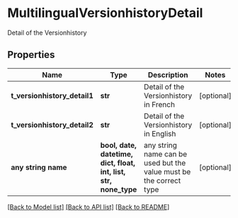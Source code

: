 # MultilingualVersionhistoryDetail

Detail of the Versionhistory

## Properties
Name | Type | Description | Notes
------------ | ------------- | ------------- | -------------
**t_versionhistory_detail1** | **str** | Detail of the Versionhistory in French | [optional] 
**t_versionhistory_detail2** | **str** | Detail of the Versionhistory in English | [optional] 
**any string name** | **bool, date, datetime, dict, float, int, list, str, none_type** | any string name can be used but the value must be the correct type | [optional]

[[Back to Model list]](../README.md#documentation-for-models) [[Back to API list]](../README.md#documentation-for-api-endpoints) [[Back to README]](../README.md)


